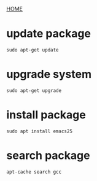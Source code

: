 [HOME](../README.md)

# update package
```
sudo apt-get update
```
# upgrade system
```
sudo apt-get upgrade
```
# install package
```
sudo apt install emacs25
```
# search package
```
apt-cache search gcc
```


